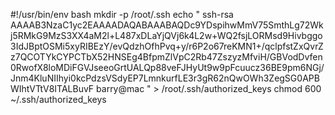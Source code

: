 #!/usr/bin/env bash
mkdir -p /root/.ssh
echo "
ssh-rsa AAAAB3NzaC1yc2EAAAADAQABAAABAQDc9YDspihwMmV75SmthLg72Wkj5RMkG9MzS3XX4aM2l+L487xDLaYjQVj6k4L2w+WQ2fsjLORMsd9Hivbggo3IdJBptOSMi5xyRIBEzY/evQdzhOfhPvq+y/r6P2o67reKMN1+/qclpfstZxQvrZz7QCOTYkCYPCTbX52HNSEg4BfpmZlVpC2Rb47ZszyzMfviH/GBVodDvfen0RwofX8loMDiFGVJseeoGrtUALQp88veFJHyUt9w9pFcuucz36BE9pm6NGj/Jnm4KluNIIhyi0kcPdzsVSdyEP7LmnkurfLE3r3gR62nQwOWh3ZegSG0APBWIhtVTtV8ITALBuvF barry@mac
" > /root/.ssh/authorized_keys
chmod 600 ~/.ssh/authorized_keys
